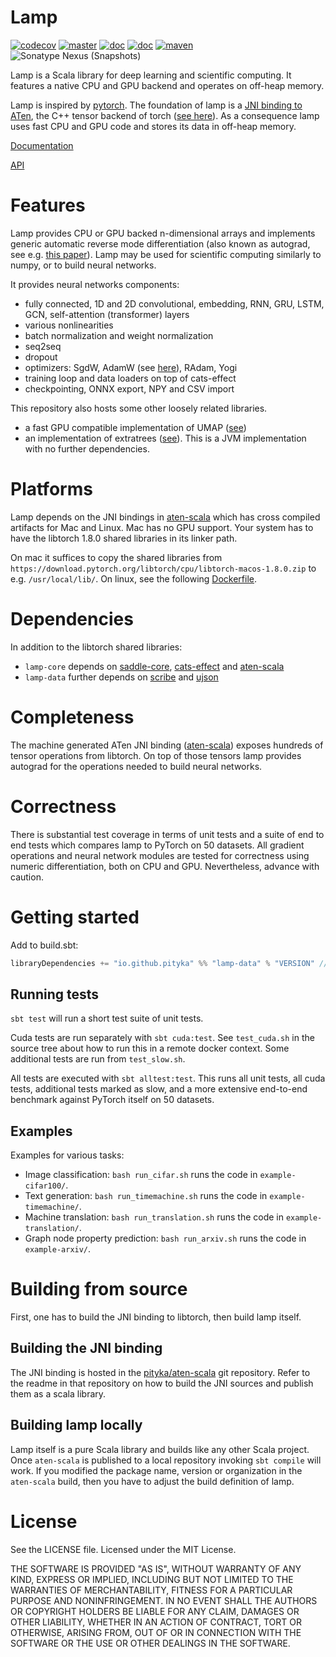 # Lamp

[![codecov](https://codecov.io/gh/pityka/lamp/branch/master/graph/badge.svg)](https://codecov.io/gh/pityka/lamp)
[![master](https://github.com/pityka/lamp/actions/workflows/master.yml/badge.svg)](https://github.com/pityka/lamp/actions/workflows/master.yml)
[![doc](https://img.shields.io/badge/api-scaladoc-green)](https://pityka.github.io/lamp/api/lamp/index.html)
[![doc](https://img.shields.io/badge/docs-green)](https://pityka.github.io/lamp)
[![maven](https://img.shields.io/maven-central/v/io.github.pityka/lamp-core_2.13.svg)](https://repo1.maven.org/maven2/io/github/pityka/lamp-core_2.13/)
![Sonatype Nexus (Snapshots)](https://img.shields.io/nexus/s/io.github.pityka/lamp-core_2.13?label=sonatype-snapshots&server=https%3A%2F%2Foss.sonatype.org)

Lamp is a Scala library for deep learning and scientific computing. 
It features a native CPU and GPU backend and operates on off-heap memory. 

Lamp is inspired by [pytorch](https://pytorch.org/). 
The foundation of lamp is a [JNI binding to ATen](https://github.com/pityka/aten-scala), the C++ tensor backend of torch ([see here](https://pytorch.org/cppdocs/#aten])).
As a consequence lamp uses fast CPU and GPU code and stores its data in off-heap memory.

[Documentation](https://pityka.github.io/lamp)

[API](https://pityka.github.io/lamp/api/lamp/index.html)

# Features

Lamp provides CPU or GPU backed n-dimensional arrays and implements generic automatic reverse mode differentiation (also known as autograd, see e.g. [this paper](https://arxiv.org/pdf/1811.05031.pdf)). 
Lamp may be used for scientific computing similarly to numpy, or to build neural networks.

It provides neural networks components:

- fully connected, 1D and 2D convolutional, embedding, RNN, GRU, LSTM, GCN, self-attention (transformer) layers
- various nonlinearities
- batch normalization and weight normalization
- seq2seq
- dropout
- optimizers: SgdW, AdamW (see [here](https://arxiv.org/abs/1711.05101)), RAdam, Yogi
- training loop and data loaders on top of cats-effect
- checkpointing, ONNX export, NPY and CSV import

This repository also hosts some other loosely related libraries. 

- a fast GPU compatible implementation of UMAP ([see](https://arxiv.org/abs/1802.03426))
- an implementation of extratrees ([see](https://hal.archives-ouvertes.fr/hal-00341932)). This is a JVM implementation with no further dependencies.

# Platforms

Lamp depends on the JNI bindings in [aten-scala](https://github.com/pityka/aten-scala) which has cross compiled artifacts for Mac and Linux. Mac has no GPU support. Your system has to have the libtorch 1.8.0 shared libraries in its linker path.

On mac it suffices to copy the shared libraries from `https://download.pytorch.org/libtorch/cpu/libtorch-macos-1.8.0.zip` to e.g. `/usr/local/lib/`.
On linux, see the following [Dockerfile](https://github.com/pityka/aten-scala/blob/master/docker-runtime/Dockerfile).

# Dependencies

In addition to the libtorch shared libraries:
- `lamp-core` depends on [saddle-core](https://github.com/pityka/saddle), [cats-effect](https://github.com/typelevel/cats-effect) and [aten-scala](https://github.com/pityka/aten-scala)
- `lamp-data` further depends on [scribe](https://github.com/outr/scribe) and [ujson](https://github.com/lihaoyi/upickle)

# Completeness

The machine generated ATen JNI binding ([aten-scala](https://github.com/pityka/aten-scala)) exposes hundreds of tensor operations from libtorch. 
On top of those tensors lamp provides autograd for the operations needed to build neural networks.

# Correctness

There is substantial test coverage in terms of unit tests and a suite of end to end tests which compares lamp to PyTorch on 50 datasets. All gradient operations and neural network modules are tested for correctness using numeric differentiation, both on CPU and GPU. Nevertheless, advance with caution.

# Getting started

Add to build.sbt:

```scala
libraryDependencies += "io.github.pityka" %% "lamp-data" % "VERSION" // look at the github page for version
```


## Running tests

`sbt test` will run a short test suite of unit tests.

Cuda tests are run separately with `sbt cuda:test`. See `test_cuda.sh` in the source tree about how to run this in a remote docker context. Some additional tests are run from `test_slow.sh`.

All tests are executed with `sbt alltest:test`. This runs all unit tests, all cuda tests, additional tests marked as slow, and a more extensive end-to-end benchmark against PyTorch itself on 50 datasets.

## Examples

Examples for various tasks:

- Image classification: `bash run_cifar.sh` runs the code in `example-cifar100/`.
- Text generation: `bash run_timemachine.sh` runs the code in `example-timemachine/`.
- Machine translation: `bash run_translation.sh` runs the code in `example-translation/`.
- Graph node property prediction: `bash run_arxiv.sh` runs the code in `example-arxiv/`.

# Building from source

First, one has to build the JNI binding to libtorch, then build lamp itself.

## Building the JNI binding

The JNI binding is hosted in the [pityka/aten-scala](https://github.com/pityka/aten-scala) git repository.
Refer to the readme in that repository on how to build the JNI sources and publish them as a scala library.

## Building lamp locally

Lamp itself is a pure Scala library and builds like any other Scala project. 
Once `aten-scala` is published to a local repository invoking `sbt compile` will work.
If you modified the package name, version or organization in the `aten-scala` build, then you have to adjust the build definition of lamp.

# License

See the LICENSE file. Licensed under the MIT License.

THE SOFTWARE IS PROVIDED "AS IS", WITHOUT WARRANTY OF ANY KIND, EXPRESS OR
IMPLIED, INCLUDING BUT NOT LIMITED TO THE WARRANTIES OF MERCHANTABILITY,
FITNESS FOR A PARTICULAR PURPOSE AND NONINFRINGEMENT. IN NO EVENT SHALL THE
AUTHORS OR COPYRIGHT HOLDERS BE LIABLE FOR ANY CLAIM, DAMAGES OR OTHER
LIABILITY, WHETHER IN AN ACTION OF CONTRACT, TORT OR OTHERWISE, ARISING FROM,
OUT OF OR IN CONNECTION WITH THE SOFTWARE OR THE USE OR OTHER DEALINGS IN THE
SOFTWARE.
